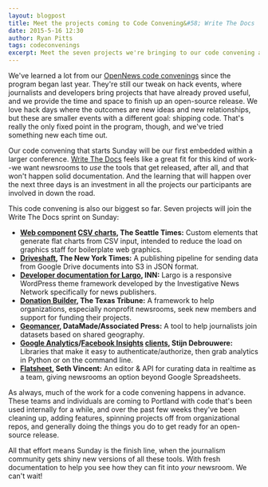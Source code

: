 ```yaml
---
layout: blogpost
title: Meet the projects coming to Code Convening&#58; Write The Docs
date: 2015-5-16 12:30
author: Ryan Pitts
tags: codeconvenings
excerpt: Meet the seven projects we're bringing to our code convening at Write The Docs 2015.
---
```

We've learned a lot from our [OpenNews code convenings](http://opennews.org/what/community/convenings) since the program began last year. They're still our tweak on hack events, where journalists and developers bring projects that have already proved useful, and we provide the time and space to finish up an open-source release. We love hack days where the outcomes are new ideas and new relationships, but these are smaller events with a different goal: shipping code. That's really the only fixed point in the program, though, and we've tried something new each time out.

Our code convening that starts Sunday will be our first embedded within a larger conference. [Write The Docs](http://www.writethedocs.org/conf/na/2015/) feels like a great fit for this kind of work--we want newsrooms to _use_ the tools that get released, after all, and that won't happen solid documentation. And the learning that will happen over the next three days is an investment in all the projects our participants are involved in down the road.

This code convening is also our biggest so far. Seven projects will join the Write The Docs sprint on Sunday:

* **[Web component](https://github.com/seattletimes/component-sort-table) [CSV charts](https://github.com/seattletimes/component-simple-graph), The Seattle Times:** Custom elements that generate flat charts from CSV input, intended to reduce the load on graphics staff for boilerplate web graphics.
* **[Driveshaft](http://newsdev.github.io/driveshaft/), The New York Times:** A publishing pipeline for sending data from Google Drive documents into S3 in JSON format.
* **[Developer documentation for Largo](https://github.com/INN/Largo/milestones/Write%20The%20Docs), INN:** Largo is a responsive WordPress theme framework developed by the Investigative News Network specifically for news publishers.
* **[Donation Builder](https://github.com/texastribune/donations-app), The Texas Tribune:** A framework to help organizations, especially nonprofit newsrooms, seek new members and support for funding their projects.
* **[Geomancer](https://github.com/associatedpress/geomancer), DataMade/Associated Press:** A tool to help journalists join datasets based on shared geography.
* **[Google Analytics](https://github.com/debrouwere/google-analytics)/[Facebook Insights](https://github.com/debrouwere/facebook-insights) [clients](https://github.com/debrouwere/social-shares), Stijn Debrouwere:** Libraries that make it easy to authenticate/authorize, then grab analytics in Python or on the command line.
* **[Flatsheet](http://github.com/flatsheet/flatsheet), Seth Vincent:** An editor & API for curating data in realtime as a team, giving newsrooms an option beyond Google Spreadsheets.

As always, much of the work for a code convening happens in advance. These teams and individuals are coming to Portland with code that's been used internally for a while, and over the past few weeks they've been cleaning up, adding features, spinning projects off from organizational repos, and generally doing the things you do to get ready for an open-source release.

All that effort means Sunday is the finish line, when the journalism community gets shiny new versions of all these tools. With fresh documentation to help you see how they can fit into _your_ newsroom. We can't wait!